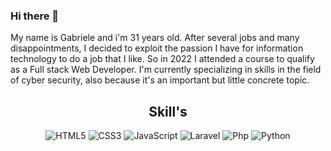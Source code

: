 ### Hi there 👋

My name is Gabriele and i'm 31 years old. After several jobs and many disappointments, I decided to exploit the passion I have for information technology to do a job that I like. So in 2022 I attended a course to qualify as a Full stack Web Developer. I'm currently specializing in skills in the field of cyber security, also because it's an important but little concrete topic.

<div align=center>
<h2> Skill's </h2>
  
![HTML5](https://img.shields.io/badge/html5-%23E34F26.svg?style=for-the-badge&logo=html5&logoColor=white)
![CSS3](https://img.shields.io/badge/css3-%231572B6.svg?style=for-the-badge&logo=css3&logoColor=white)
![JavaScript](https://img.shields.io/badge/javascript-%23323330.svg?style=for-the-badge&logo=javascript&logoColor=%23F7DF1E)
![Laravel](https://img.shields.io/badge/laravel-black?style=for-the-badge&logo=laravel&logoColor=%23)
![Php](https://img.shields.io/badge/php-black?style=for-the-badge&logo=php&logoColor=%23=appveyor)
![Python](https://img.shields.io/badge/python-3670A0?style=for-the-badge&logo=python&logoColor=ffdd54)
  
</div>
<!--
**Gabryb92/Gabryb92** is a ✨ _special_ ✨ repository because its `README.md` (this file) appears on your GitHub profile.

Here are some ideas to get you started:

- 🔭 I’m currently working on ...
- 🌱 I’m currently learning ...
- 👯 I’m looking to collaborate on ...
- 🤔 I’m looking for help with ...
- 💬 Ask me about ...
- 📫 How to reach me: ...
- 😄 Pronouns: ...
- ⚡ Fun fact: ...
-->
